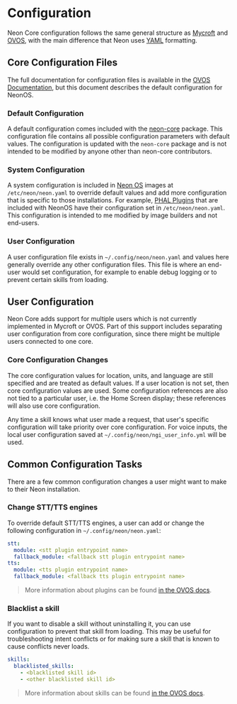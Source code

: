 # Configuration
Neon Core configuration follows the same general structure as 
[Mycroft](https://mycroft-ai.gitbook.io/docs/using-mycroft-ai/customizations/mycroft-conf) 
and [OVOS](https://openvoiceos.github.io/community-docs/config/), with the main
difference that Neon uses [YAML](https://yaml.org/) formatting.

## Core Configuration Files
The full documentation for configuration files is available in the 
[OVOS Documentation](https://openvoiceos.github.io/community-docs/config/), but
this document describes the default configuration for NeonOS.

### Default Configuration
A default configuration comes included with the [neon-core](https://github.com/NeonGeckoCom/NeonCore/blob/master/neon_core/configuration/neon.yaml)
package. This configuration file contains all possible configuration parameters
with default values. The configuration is updated with the `neon-core` package
and is not intended to be modified by anyone other than neon-core contributors.

### System Configuration
A system configuration is included in [Neon OS](https://neongeckocom.github.io/neon-docs/neon_os/)
images at `/etc/neon/neon.yaml` to override default values and add more 
configuration that is specific to those installations. For example, 
[PHAL Plugins](https://openvoiceos.github.io/community-docs/PHAL/) that are 
included with NeonOS have their configuration set in `/etc/neon/neon.yaml`. This
configuration is intended to me modified by image builders and not end-users.

### User Configuration
A user configuration file exists in `~/.config/neon/neon.yaml` and values here
generally override any other configuration files. This file is where an end-user
would set configuration, for example to enable debug logging or to prevent certain
skills from loading.

## User Configuration
Neon Core adds support for multiple users which is not currently implemented in
Mycroft or OVOS. Part of this support includes separating user configuration from
core configuration, since there might be multiple users connected to one core.

### Core Configuration Changes
The core configuration values for location, units, and language are still specified
and are treated as default values. If a user location is not set, then
core configuration values are used. Some configuration references are also not tied
to a particular user, i.e. the Home Screen display; these references will also use
core configuration.

Any time a skill knows what user made a request, that user's specific configuration
will take priority over core configuration. For voice inputs, the local user configuration
saved at `~/.config/neon/ngi_user_info.yml` will be used.

## Common Configuration Tasks
There are a few common configuration changes a user might want to make to their
Neon installation.

### Change STT/TTS engines
To override default STT/TTS engines, a user can add or change the following configuration
in `~/.config/neon/neon.yaml`:

```yaml
stt:
  module: <stt plugin entrypoint name>
  fallback_module: <fallback stt plugin entrypoint name>
tts:
  module: <tts plugin entrypoint name>
  fallback_module: <fallback tts plugin entrypoint name>
```
> More information about plugins can be found [in the OVOS docs](https://openvoiceos.github.io/community-docs/OPM/).

### Blacklist a skill
If you want to disable a skill without uninstalling it, you can use configuration
to prevent that skill from loading. This may be useful for troubleshooting intent
conflicts or for making sure a skill that is known to cause conflicts never loads.

```yaml
skills:
  blacklisted_skills:
    - <blacklisted skill id>
    - <other blacklisted skill id> 
```
> More information about skills can be found [in the OVOS docs](https://openvoiceos.github.io/community-docs/skills/).

